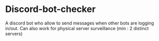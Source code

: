 # Discord-bot-checker
A discord bot who allow to send messages when other bots are logging in/out. Can also work for physical server surveillance (min : 2 distinct servers)
